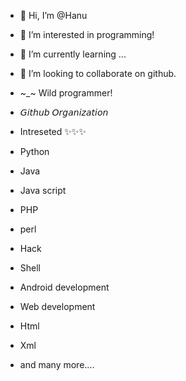 - 👋 Hi, I’m @Hanu
- 👀 I’m interested in programming!
- 🌱 I’m currently learning ...
- 💞️ I’m looking to collaborate on github.
- ~_~ Wild programmer!
- 𝘎𝘪𝘵𝘩𝘶𝘣 𝘖𝘳𝘨𝘢𝘯𝘪𝘻𝘢𝘵𝘪𝘰𝘯
- Intreseted ✨✨✨
 
- Python
- Java
- Java script
- PHP
- perl
- Hack 
- Shell
- Android development
- Web development
- Html
- Xml 
- and many more....


<!---
HorridHanu/HorridHanu is a ✨ special ✨ repository because its `README.md` (this file) appears on your GitHub profile.
You can click the Preview link to take a look at your changes.
--->

